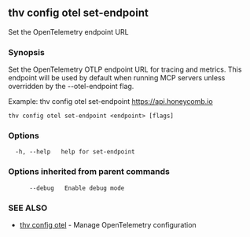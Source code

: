 ## thv config otel set-endpoint

Set the OpenTelemetry endpoint URL

### Synopsis

Set the OpenTelemetry OTLP endpoint URL for tracing and metrics.
This endpoint will be used by default when running MCP servers unless overridden by the --otel-endpoint flag.

Example:
  thv config otel set-endpoint https://api.honeycomb.io

```
thv config otel set-endpoint <endpoint> [flags]
```

### Options

```
  -h, --help   help for set-endpoint
```

### Options inherited from parent commands

```
      --debug   Enable debug mode
```

### SEE ALSO

* [thv config otel](thv_config_otel.md)	 - Manage OpenTelemetry configuration

